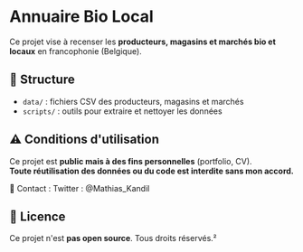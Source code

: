 # Annuaire Bio Local

Ce projet  vise à recenser les **producteurs, magasins et marchés bio et locaux** en francophonie (Belgique).

## 📂 Structure

- `data/` : fichiers CSV des producteurs, magasins et marchés
- `scripts/` : outils pour extraire et nettoyer les données

## ⚠️ Conditions d'utilisation

Ce projet est **public mais à des fins personnelles** (portfolio, CV).  
**Toute réutilisation des données ou du code est interdite sans mon accord.**

📩 Contact : Twitter : @Mathias_Kandil

## 📝 Licence

Ce projet n'est **pas open source**. Tous droits réservés.²

